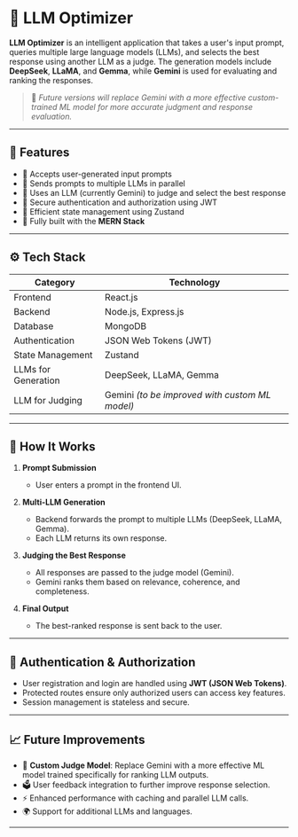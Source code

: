 # 🧠 LLM Optimizer

**LLM Optimizer** is an intelligent application that takes a user's input prompt, queries multiple large language models (LLMs), and selects the best response using another LLM as a judge. The generation models include **DeepSeek**, **LLaMA**, and **Gemma**, while **Gemini** is used for evaluating and ranking the responses.

> 🔮 *Future versions will replace Gemini with a more effective custom-trained ML model for more accurate judgment and response evaluation.*

---

## 🚀 Features

- 🔹 Accepts user-generated input prompts
- 🔹 Sends prompts to multiple LLMs in parallel
- 🔹 Uses an LLM (currently Gemini) to judge and select the best response
- 🔹 Secure authentication and authorization using JWT
- 🔹 Efficient state management using Zustand
- 🔹 Fully built with the **MERN Stack**

---

## ⚙️ Tech Stack

| Category           | Technology           |
|--------------------|----------------------|
| Frontend           | React.js             |
| Backend            | Node.js, Express.js  |
| Database           | MongoDB              |
| Authentication     | JSON Web Tokens (JWT)|
| State Management   | Zustand              |
| LLMs for Generation| DeepSeek, LLaMA, Gemma |
| LLM for Judging    | Gemini *(to be improved with custom ML model)* |

---

## 🧩 How It Works

1. **Prompt Submission**  
   - User enters a prompt in the frontend UI.

2. **Multi-LLM Generation**  
   - Backend forwards the prompt to multiple LLMs (DeepSeek, LLaMA, Gemma).
   - Each LLM returns its own response.

3. **Judging the Best Response**  
   - All responses are passed to the judge model (Gemini).
   - Gemini ranks them based on relevance, coherence, and completeness.

4. **Final Output**  
   - The best-ranked response is sent back to the user.

---

## 🔐 Authentication & Authorization

- User registration and login are handled using **JWT (JSON Web Tokens)**.
- Protected routes ensure only authorized users can access key features.
- Session management is stateless and secure.

---

## 📈 Future Improvements

- 🧠 **Custom Judge Model**: Replace Gemini with a more effective ML model trained specifically for ranking LLM outputs.
- 🗳️ User feedback integration to further improve response selection.
- ⚡ Enhanced performance with caching and parallel LLM calls.
- 🌍 Support for additional LLMs and languages.

---



